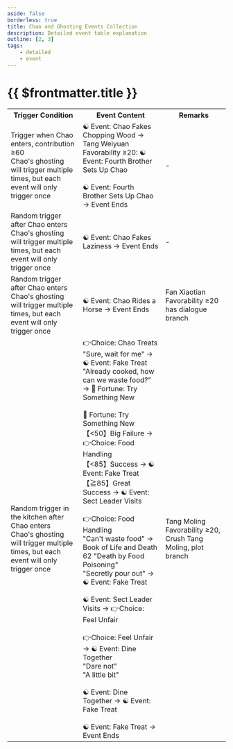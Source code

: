```yaml
---
aside: false
borderless: true
title: Chao and Ghosting Events Collection
description: Detailed event table explanation
outline: [2, 3]
tags:
    - detailed
    - event
---
```


# {{ $frontmatter.title }}

<Table class="timeline-table">
    <tr class="timeline-header">
        <th>Trigger Condition</th>
        <th>Event Content</th>
        <th>Remarks</th>
    </tr>
	<tr>
		<td>
			Trigger when Chao enters, contribution ≥60<br>
			Chao's ghosting will trigger multiple times, but each event will only trigger once<br>
		</td>
		<td>
			<span title="Contribution-30, Favorability-4">☯ Event: Chao Fakes Chopping Wood → Tang Weiyuan Favorability ≥20: ☯ Event: Fourth Brother Sets Up Chao</span> <br>
			<br>
			<span title="Tang Weiyuan+2, Silver+2000, Affinity+20">☯ Event: Fourth Brother Sets Up Chao → Event Ends</span> <br>
		</td>
		<td>-</td>
	</tr>
	<tr>
		<td>
			Random trigger after Chao enters<br>
			Chao's ghosting will trigger multiple times, but each event will only trigger once<br>
		</td>
		<td>
			☯ Event: Chao Fakes Laziness → Event Ends<br>
		</td>
		<td>-</td>
	</tr>
	<tr>
		<td>
			Random trigger after Chao enters<br>
			Chao's ghosting will trigger multiple times, but each event will only trigger once<br>
		</td>
		<td>
			<span title="Reputation-4">☯ Event: Chao Rides a Horse → Event Ends</span><br>
		</td>
		<td>
			Fan Xiaotian Favorability ≥20 has dialogue branch <br>
		</td>
	</tr>
	<tr>
		<td>
			Random trigger in the kitchen after Chao enters<br>
			Chao's ghosting will trigger multiple times, but each event will only trigger once<br>
		</td>
		<td>
			👉Choice: Chao Treats <br>
			<span title="Affinity-20">"Sure, wait for me" → ☯ Event: Fake Treat</span> <br>
			"Already cooked, how can we waste food?" → 🎲 Fortune: Try Something New <br>
			<br>
			🎲 Fortune: Try Something New <br>
			【<50】Big Failure → 👉Choice: Food Handling <br>
			<span title="Internal Power+1, Poison Resistance+1, Numbness Resistance+1">【<85】Success → ☯ Event: Fake Treat</span> <br>
			<span title="Affinity+20">【≧85】Great Success → ☯ Event: Sect Leader Visits</span> <br>
			<br>
			👉Choice: Food Handling <br>
			"Can't waste food" → Book of Life and Death 62 "Death by Food Poisoning" <br>
			<span title="Morality-?">"Secretly pour out" → ☯ Event: Fake Treat </span><br>
			<br>
			<span title="Affinity+20">☯ Event: Sect Leader Visits → 👉Choice: Feel Unfair</span><br>
			<br>
			👉Choice: Feel Unfair → ☯ Event: Dine Together <br>
			<span title="Worldly Conduct-1, Temperament-1">"Dare not" </span><br>
			<span title="Cultivation-1, Temperament+1">"A little bit" </span> <br>
			<br>
			<span title="Affinity+20, Tang Zhongling+1, Tang Zheng+1, Tang Moling+1">☯ Event: Dine Together → ☯ Event: Fake Treat</span><br>
			<br>
			<span title="Reputation-3, Favorability-2">☯ Event: Fake Treat → Event Ends</span><br>
		</td>
		<td>
			Tang Moling Favorability ≥20, Crush Tang Moling, plot branch <br>
		</td>
	</tr>
</table>